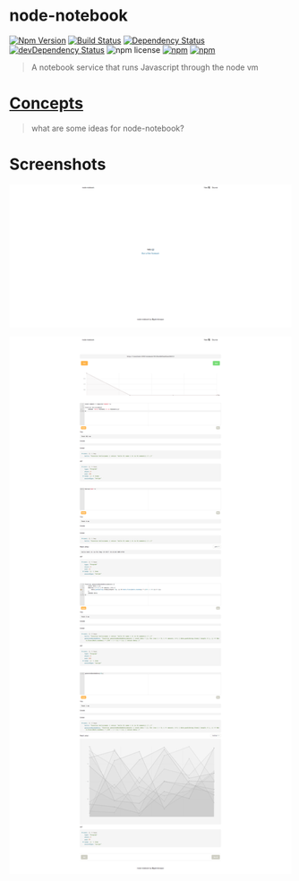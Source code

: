 # node-notebook

[![Npm Version](https://img.shields.io/npm/v/node-notebook.svg)](https://www.npmjs.com/package/node-notebook)
[![Build Status](https://travis-ci.org/gabrielcsapo/node-notebook.svg?branch=master)](https://travis-ci.org/gabrielcsapo/node-notebook)
[![Dependency Status](https://starbuck.gabrielcsapo.com/badge/github/gabrielcsapo/node-notebook/status.svg)](https://starbuck.gabrielcsapo.com/github/gabrielcsapo/node-notebook)
[![devDependency Status](https://starbuck.gabrielcsapo.com/badge/github/gabrielcsapo/node-notebook/dev-status.svg)](https://starbuck.gabrielcsapo.com/github/gabrielcsapo/node-notebook#info=devDependencies)
![npm license](https://img.shields.io/npm/l/node-notebook.svg)
[![npm](https://img.shields.io/npm/dt/node-notebook.svg)]()
[![npm](https://img.shields.io/npm/dm/node-notebook.svg)]()

> A notebook service that runs Javascript through the node vm

# [Concepts](CONCEPTS.md)

> what are some ideas for node-notebook?

# Screenshots

![main](./screenshots/main.png)

![notebook](./screenshots/notebook.png)
